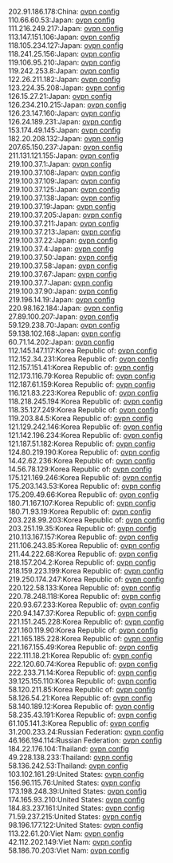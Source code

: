 202.91.186.178:China: [ovpn config](vpn/202_91_186_178.ovpn)  
110.66.60.53:Japan: [ovpn config](vpn/110_66_60_53.ovpn)  
111.216.249.217:Japan: [ovpn config](vpn/111_216_249_217.ovpn)  
113.147.151.106:Japan: [ovpn config](vpn/113_147_151_106.ovpn)  
118.105.234.127:Japan: [ovpn config](vpn/118_105_234_127.ovpn)  
118.241.25.156:Japan: [ovpn config](vpn/118_241_25_156.ovpn)  
119.106.95.210:Japan: [ovpn config](vpn/119_106_95_210.ovpn)  
119.242.253.8:Japan: [ovpn config](vpn/119_242_253_8.ovpn)  
122.26.211.182:Japan: [ovpn config](vpn/122_26_211_182.ovpn)  
123.224.35.208:Japan: [ovpn config](vpn/123_224_35_208.ovpn)  
126.15.27.21:Japan: [ovpn config](vpn/126_15_27_21.ovpn)  
126.234.210.215:Japan: [ovpn config](vpn/126_234_210_215.ovpn)  
126.23.147.160:Japan: [ovpn config](vpn/126_23_147_160.ovpn)  
126.24.189.231:Japan: [ovpn config](vpn/126_24_189_231.ovpn)  
153.174.49.145:Japan: [ovpn config](vpn/153_174_49_145.ovpn)  
182.20.208.132:Japan: [ovpn config](vpn/182_20_208_132.ovpn)  
207.65.150.237:Japan: [ovpn config](vpn/207_65_150_237.ovpn)  
211.131.121.155:Japan: [ovpn config](vpn/211_131_121_155.ovpn)  
219.100.37.1:Japan: [ovpn config](vpn/219_100_37_1.ovpn)  
219.100.37.108:Japan: [ovpn config](vpn/219_100_37_108.ovpn)  
219.100.37.109:Japan: [ovpn config](vpn/219_100_37_109.ovpn)  
219.100.37.125:Japan: [ovpn config](vpn/219_100_37_125.ovpn)  
219.100.37.138:Japan: [ovpn config](vpn/219_100_37_138.ovpn)  
219.100.37.19:Japan: [ovpn config](vpn/219_100_37_19.ovpn)  
219.100.37.205:Japan: [ovpn config](vpn/219_100_37_205.ovpn)  
219.100.37.211:Japan: [ovpn config](vpn/219_100_37_211.ovpn)  
219.100.37.213:Japan: [ovpn config](vpn/219_100_37_213.ovpn)  
219.100.37.22:Japan: [ovpn config](vpn/219_100_37_22.ovpn)  
219.100.37.4:Japan: [ovpn config](vpn/219_100_37_4.ovpn)  
219.100.37.50:Japan: [ovpn config](vpn/219_100_37_50.ovpn)  
219.100.37.58:Japan: [ovpn config](vpn/219_100_37_58.ovpn)  
219.100.37.67:Japan: [ovpn config](vpn/219_100_37_67.ovpn)  
219.100.37.7:Japan: [ovpn config](vpn/219_100_37_7.ovpn)  
219.100.37.90:Japan: [ovpn config](vpn/219_100_37_90.ovpn)  
219.196.14.19:Japan: [ovpn config](vpn/219_196_14_19.ovpn)  
220.98.162.184:Japan: [ovpn config](vpn/220_98_162_184.ovpn)  
27.89.100.207:Japan: [ovpn config](vpn/27_89_100_207.ovpn)  
59.129.238.70:Japan: [ovpn config](vpn/59_129_238_70.ovpn)  
59.138.102.168:Japan: [ovpn config](vpn/59_138_102_168.ovpn)  
60.71.14.202:Japan: [ovpn config](vpn/60_71_14_202.ovpn)  
112.145.147.117:Korea Republic of: [ovpn config](vpn/112_145_147_117.ovpn)  
112.152.34.231:Korea Republic of: [ovpn config](vpn/112_152_34_231.ovpn)  
112.157.151.41:Korea Republic of: [ovpn config](vpn/112_157_151_41.ovpn)  
112.173.116.79:Korea Republic of: [ovpn config](vpn/112_173_116_79.ovpn)  
112.187.61.159:Korea Republic of: [ovpn config](vpn/112_187_61_159.ovpn)  
116.121.83.223:Korea Republic of: [ovpn config](vpn/116_121_83_223.ovpn)  
118.218.245.194:Korea Republic of: [ovpn config](vpn/118_218_245_194.ovpn)  
118.35.127.249:Korea Republic of: [ovpn config](vpn/118_35_127_249.ovpn)  
119.203.84.5:Korea Republic of: [ovpn config](vpn/119_203_84_5.ovpn)  
121.129.242.146:Korea Republic of: [ovpn config](vpn/121_129_242_146.ovpn)  
121.142.196.234:Korea Republic of: [ovpn config](vpn/121_142_196_234.ovpn)  
121.187.51.182:Korea Republic of: [ovpn config](vpn/121_187_51_182.ovpn)  
124.80.219.190:Korea Republic of: [ovpn config](vpn/124_80_219_190.ovpn)  
14.42.62.236:Korea Republic of: [ovpn config](vpn/14_42_62_236.ovpn)  
14.56.78.129:Korea Republic of: [ovpn config](vpn/14_56_78_129.ovpn)  
175.121.169.246:Korea Republic of: [ovpn config](vpn/175_121_169_246.ovpn)  
175.203.143.53:Korea Republic of: [ovpn config](vpn/175_203_143_53.ovpn)  
175.209.49.66:Korea Republic of: [ovpn config](vpn/175_209_49_66.ovpn)  
180.71.167.107:Korea Republic of: [ovpn config](vpn/180_71_167_107.ovpn)  
180.71.93.19:Korea Republic of: [ovpn config](vpn/180_71_93_19.ovpn)  
203.228.99.203:Korea Republic of: [ovpn config](vpn/203_228_99_203.ovpn)  
203.251.19.35:Korea Republic of: [ovpn config](vpn/203_251_19_35.ovpn)  
210.113.167.157:Korea Republic of: [ovpn config](vpn/210_113_167_157.ovpn)  
211.106.243.85:Korea Republic of: [ovpn config](vpn/211_106_243_85.ovpn)  
211.44.222.68:Korea Republic of: [ovpn config](vpn/211_44_222_68.ovpn)  
218.157.204.2:Korea Republic of: [ovpn config](vpn/218_157_204_2.ovpn)  
218.159.223.199:Korea Republic of: [ovpn config](vpn/218_159_223_199.ovpn)  
219.250.174.247:Korea Republic of: [ovpn config](vpn/219_250_174_247.ovpn)  
220.122.58.133:Korea Republic of: [ovpn config](vpn/220_122_58_133.ovpn)  
220.78.248.118:Korea Republic of: [ovpn config](vpn/220_78_248_118.ovpn)  
220.93.67.233:Korea Republic of: [ovpn config](vpn/220_93_67_233.ovpn)  
220.94.147.37:Korea Republic of: [ovpn config](vpn/220_94_147_37.ovpn)  
221.151.245.228:Korea Republic of: [ovpn config](vpn/221_151_245_228.ovpn)  
221.160.119.90:Korea Republic of: [ovpn config](vpn/221_160_119_90.ovpn)  
221.165.185.228:Korea Republic of: [ovpn config](vpn/221_165_185_228.ovpn)  
221.167.155.49:Korea Republic of: [ovpn config](vpn/221_167_155_49.ovpn)  
222.111.18.21:Korea Republic of: [ovpn config](vpn/222_111_18_21.ovpn)  
222.120.60.74:Korea Republic of: [ovpn config](vpn/222_120_60_74.ovpn)  
222.233.71.14:Korea Republic of: [ovpn config](vpn/222_233_71_14.ovpn)  
39.125.155.110:Korea Republic of: [ovpn config](vpn/39_125_155_110.ovpn)  
58.120.211.85:Korea Republic of: [ovpn config](vpn/58_120_211_85.ovpn)  
58.126.54.21:Korea Republic of: [ovpn config](vpn/58_126_54_21.ovpn)  
58.140.189.12:Korea Republic of: [ovpn config](vpn/58_140_189_12.ovpn)  
58.235.43.191:Korea Republic of: [ovpn config](vpn/58_235_43_191.ovpn)  
61.105.141.3:Korea Republic of: [ovpn config](vpn/61_105_141_3.ovpn)  
31.200.233.24:Russian Federation: [ovpn config](vpn/31_200_233_24.ovpn)  
46.166.194.114:Russian Federation: [ovpn config](vpn/46_166_194_114.ovpn)  
184.22.176.104:Thailand: [ovpn config](vpn/184_22_176_104.ovpn)  
49.228.138.233:Thailand: [ovpn config](vpn/49_228_138_233.ovpn)  
58.136.242.53:Thailand: [ovpn config](vpn/58_136_242_53.ovpn)  
103.102.161.29:United States: [ovpn config](vpn/103_102_161_29.ovpn)  
156.96.115.76:United States: [ovpn config](vpn/156_96_115_76.ovpn)  
173.198.248.39:United States: [ovpn config](vpn/173_198_248_39.ovpn)  
174.165.93.210:United States: [ovpn config](vpn/174_165_93_210.ovpn)  
184.83.237.161:United States: [ovpn config](vpn/184_83_237_161.ovpn)  
71.59.237.215:United States: [ovpn config](vpn/71_59_237_215.ovpn)  
98.196.177.122:United States: [ovpn config](vpn/98_196_177_122.ovpn)  
113.22.61.20:Viet Nam: [ovpn config](vpn/113_22_61_20.ovpn)  
42.112.202.149:Viet Nam: [ovpn config](vpn/42_112_202_149.ovpn)  
58.186.70.203:Viet Nam: [ovpn config](vpn/58_186_70_203.ovpn)  
